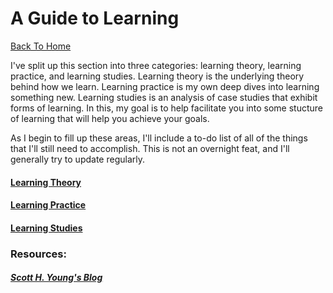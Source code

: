 A Guide to Learning
===================

[Back To Home](../README.md)

I've split up this section into three categories: learning theory, learning practice, and learning studies. Learning theory is the underlying theory behind how we learn. Learning practice is my own deep dives into learning something new. Learning studies is an analysis of case studies that exhibit forms of learning. In this, my goal is to help facilitate you into some stucture of learning that will help you achieve your goals.

As I begin to fill up these areas, I'll include a to-do list of all of the things that I'll still need to accomplish. This is not an overnight feat, and I'll generally try to update regularly. 

#### [Learning Theory](theory.md)
#### [Learning Practice](practice.md)
#### [Learning Studies](studies.md)

### Resources:
##### [Scott H. Young's Blog](http://www.scotthyoung.com/blog/)